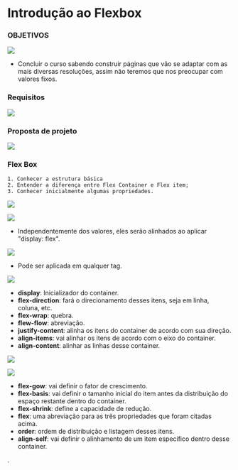 # Introdução ao Flexbox

### OBJETIVOS

![](https://imgur.com/yjpZwGf.jpg)

- Concluir o curso sabendo construir páginas que vão se adaptar com as mais diversas resoluções, assim não teremos que nos preocupar com valores fixos. 

### Requisitos

![](https://imgur.com/KRThc6K.jpg)

### Proposta de projeto 

![](https://imgur.com/2rdlrZE.jpg)

### Flex Box

    1. Conhecer a estrutura básica
    2. Entender a diferença entre Flex Container e Flex item;
    3. Conhecer inicialmente algumas propriedades.
    
    
 ![](https://imgur.com/dKFPE5D.jpg)
 
 ![](https://imgur.com/JdQtPJ5.jpg)
 
 - Independentemente dos valores, eles serão alinhados ao aplicar "display: flex".
 
 ![](https://imgur.com/hh2ixni.jpg)
 
-  Pode ser aplicada em qualquer tag.
 
 ![](https://imgur.com/ql6daWD.jpg)
 
 * **display**: Inicializador do container.
 * **flex-direction**: fará o direcionamento desses itens, seja em linha, coluna, etc.
 * **flex-wrap**: quebra. 
 * **flew-flow**: abreviação. 
 * **justify-content**: alinha os itens do container de acordo com sua direção.
 * **align-items**: vai alinhar os itens de acordo com o eixo do container.
 * **align-content**: alinhar as linhas desse container.
 
 ![](https://imgur.com/zEnUsjv.jpg)
 
 ![](https://imgur.com/T1jSIrA.jpg)
 
 * **flex-gow**: vai definir o fator de crescimento.
 * **flex-basis**: vai definir o tamanho inicial do item antes da distribuição do espaço restante dentro do container.
 * **flex-shrink**: define a capacidade de redução.
 * **flex**: uma abreviação para as três propriedades que foram citadas acima. 
 * **order**: ordem de distribuição e listagem desses itens.
 * **align-self**: vai definir o alinhamento de um item específico dentro desse container. 
 
 .